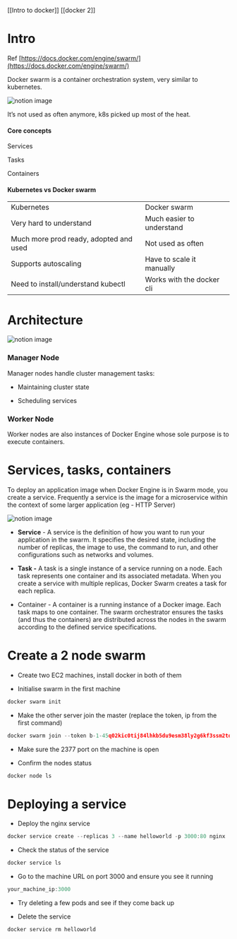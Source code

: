 [[Intro to docker]]
[[docker 2]]
# Intro

Ref [https://docs.docker.com/engine/swarm/](https://docs.docker.com/engine/swarm/)

Docker swarm is a container orchestration system, very similar to kubernetes.

![notion image](https://www.notion.so/image/https%3A%2F%2Fprod-files-secure.s3.us-west-2.amazonaws.com%2F085e8ad8-528e-47d7-8922-a23dc4016453%2Fe2bd9248-9ff7-4855-99fb-63afd52e7219%2FeJiZxESrQu-E-DNl7S3Nlw.webp?table=block&id=a0a956e3-9af7-4f8d-aab8-4b2c6e86a141&cache=v2)

It’s not used as often anymore, k8s picked up most of the heat.

#### Core concepts

Services

Tasks

Containers

#### Kubernetes vs Docker swarm

|   |   |
|---|---|
|Kubernetes|Docker swarm|
|Very hard to understand|Much easier to understand|
|Much more prod ready, adopted and used|Not used as often|
|Supports autoscaling|Have to scale it manually|
|Need to install/understand kubectl|Works with the docker cli|
# Architecture

![notion image](https://www.notion.so/image/https%3A%2F%2Fprod-files-secure.s3.us-west-2.amazonaws.com%2F085e8ad8-528e-47d7-8922-a23dc4016453%2Fbe1569ad-51ef-48bd-9fd8-01e3f11c3432%2Fswarm-diagram.webp?table=block&id=a3b18027-1f74-4e7c-a730-8de851750ae8&cache=v2)

### Manager Node

Manager nodes handle cluster management tasks:

- Maintaining cluster state

- Scheduling services

### Worker Node

Worker nodes are also instances of Docker Engine whose sole purpose is to execute containers.

# Services, tasks, containers

To deploy an application image when Docker Engine is in Swarm mode, you create a service. Frequently a service is the image for a microservice within the context of some larger application (eg - HTTP Server)

![notion image](https://www.notion.so/image/https%3A%2F%2Fprod-files-secure.s3.us-west-2.amazonaws.com%2F085e8ad8-528e-47d7-8922-a23dc4016453%2Fd95ff778-b2c9-4298-bb21-ccc427f267fb%2Fservices-diagram.webp?table=block&id=14fc1df4-52cf-4cd4-8766-4d1c25cbb9bd&cache=v2)

- **Service** - A service is the definition of how you want to run your application in the swarm. It specifies the desired state, including the number of replicas, the image to use, the command to run, and other configurations such as networks and volumes.

- **Task -** A task is a single instance of a service running on a node. Each task represents one container and its associated metadata. When you create a service with multiple replicas, Docker Swarm creates a task for each replica.

- Container - A container is a running instance of a Docker image. Each task maps to one container. The swarm orchestrator ensures the tasks (and thus the containers) are distributed across the nodes in the swarm according to the defined service specifications.
# Create a 2 node swarm

- Create two EC2 machines, install docker in both of them

- Initialise swarm in the first machine

```javascript
docker swarm init
```

- Make the other server join the master (replace the token, ip from the first command)

```javascript
docker swarm join --token b-1-45q02kic0tij84lhkb5du9esm38ly2g6kf3ssm2tq1l6uhwp2s-1i8892561cmfyntnatx97ub1b 192.168.65.3:2377
```

- Make sure the 2377 port on the machine is open

- Confirm the nodes status

```javascript
docker node ls
```
# Deploying a service

- Deploy the nginx service

```javascript
docker service create --replicas 3 --name helloworld -p 3000:80 nginx
```

- Check the status of the service

```javascript
docker service ls
```

- Go to the machine URL on port 3000 and ensure you see it running

```javascript
your_machine_ip:3000
```

- Try deleting a few pods and see if they come back up

- Delete the service

```javascript
docker service rm helloworld
```


